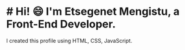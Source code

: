 # # Hi! :smile: I'm Etsegenet Mengistu, a Front-End Developer.
I created this profile using HTML, CSS, JavaScript. 

